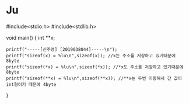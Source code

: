 # Ju
#include<stdio.h>
#include<stdlib.h>

void main()
{
	int **x;

	printf("-----[신주영] [2019038044]-----\n");
	printf("sizeof(x) = %lu\n",sizeof(x)); //x는 주소를 저장하고 있기때문에 8byte
	printf("sizeof(*x) = %lu\n",sizeof(*x)); //*x도 주소를 저장하고 있기때문에 8byte
	printf("sizeof(**x) = %lu\n",sizeof(**x)); //**x는 두번 이동해서 간 값이 int형이기 때문에 4byte
}
